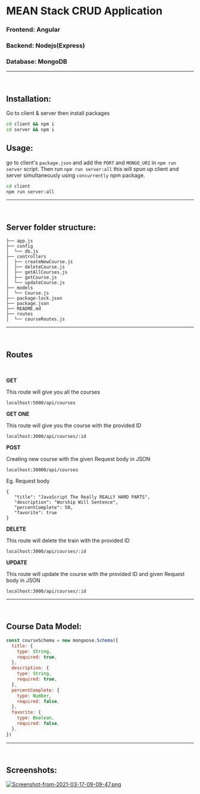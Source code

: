 # MEAN Stack CRUD Application

### Frontend: **Angular**

### Backend: **Nodejs(Express)**

### Database: **MongoDB**

---

<br>

## Installation:

Go to client & server then install packages

```bash
cd client && npm i
cd server && npm i
```

## Usage:

go to client's `package.json` and add the `PORT` and `MONGO_URI` in `npm run server` script. Then run `npm run server:all` this will spun up client and server simultaneously using `concurrently` npm package.

```bash
cd client
npm run server:all
```

---

<br>

## Server folder structure:

```
├── app.js
├── config
│  └── db.js
├── controllers
│  ├── createNewCourse.js
│  ├── deleteCourse.js
│  ├── getAllCourses.js
│  ├── getCourse.js
│  └── updateCourse.js
├── models
│  └── Course.js
├── package-lock.json
├── package.json
├── README.md
├── routes
│  └── courseRoutes.js
```

---

<br>

## Routes

<br>

**GET**

This route will give you all the courses

```
localhost:5000/api/courses
```

**GET ONE**

This route will give you the course with the provided ID

```
localhost:3000/api/courses/:id
```

**POST**

Creating new course with the given Request body in JSON

```
localhost:30000/api/courses
```

Eg. Request body

```
{
   "title": "JavaScript The Really REALLY HARD PARTS",
   "description": "Worship Will Sentence",
   "percentComplete": 50,
   "favorite": true
}
```

**DELETE**

This route will delete the train with the provided ID

```
localhost:3000/api/courses/:id
```

**UPDATE**

This route will update the course with the provided ID and given Request body in JSON

```
localhost:3000/api/courses/:id
```

---

<br>

## Course Data Model:

```javascript
const courseSchema = new mongoose.Schema({
  title: {
    type: String,
    required: true,
  },
  description: {
    type: String,
    required: true,
  },
  percentComplete: {
    type: Number,
    required: false,
  },
  favorite: {
    type: Boolean,
    required: false,
  },
})
```

---

<br>

## Screenshots:

[![Screenshot-from-2021-03-17-09-09-47.png](https://i.postimg.cc/zBd1wJ7t/Screenshot-from-2021-03-17-09-09-47.png)](https://postimg.cc/k6tZqPkK)
